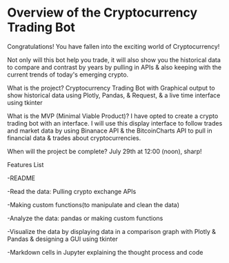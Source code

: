 
# Overview of the Cryptocurrency Trading Bot

Congratulations! You have fallen into the exciting world of Cryptocurrency! 

Not only will this bot help you trade, it will also show you the historical data to compare and contrast by years by pulling in APIs & also keeping with the current trends of today's emerging crypto. 

What is the project? Cryptocurrency Trading Bot with Graphical output to show historical data using Plotly, Pandas, & Request, & a live time interface using tkinter

What is the MVP (Minimal Viable Product)? I have opted to create a crypto trading bot with an interface. I will use this display interface to follow trades and market 
data by using Binanace API & the BitcoinCharts API to pull in financial data & trades about cryptocurrencies.

When will the project be complete? July 29th at 12:00 (noon), sharp!

Features List

-README

-Read the data: Pulling crypto exchange APIs

-Making custom functions(to manipulate and clean the data)

-Analyze the data: pandas or making custom functions

-Visualize the data by displaying data in a comparison graph with Plotly & Pandas & designing a GUI using tkinter

-Markdown cells in Jupyter explaining the thought process and code

